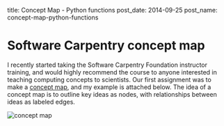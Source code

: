 title: Concept Map - Python functions
post_date: 2014-09-25
post_name: concept-map-python-functions

# Software Carpentry concept map

I recently started taking the Software Carpentry Foundation instructor training,
and would highly recommend the course to anyone interested in teaching
computing concepts to scientists. Our first assignment was to make a [concept
map](http://teaching.software-carpentry.org/?p=8567), and my example is
attached below. The idea of a concept map is to outline key ideas as nodes,
with relationships between ideas as labeled edges.

![concept map](http://teaching.software-carpentry.org/wp-content/uploads/2014/09/FullSizeRender-1024x861.jpg)
